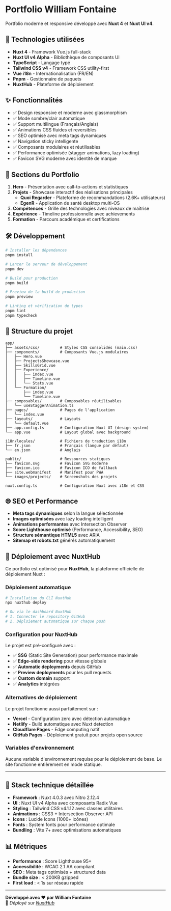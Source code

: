 # Portfolio William Fontaine

Portfolio moderne et responsive développé avec **Nuxt 4** et **Nuxt UI v4**.

## 🚀 Technologies utilisées

- **Nuxt 4** - Framework Vue.js full-stack
- **Nuxt UI v4 Alpha** - Bibliothèque de composants UI
- **TypeScript** - Langage typé
- **Tailwind CSS v4** - Framework CSS utility-first
- **Vue i18n** - Internationalisation (FR/EN)
- **Pnpm** - Gestionnaire de paquets
- **NuxtHub** - Plateforme de déploiement

## ✨ Fonctionnalités

- ✅ Design responsive et moderne avec glassmorphism
- ✅ Mode sombre/clair automatique
- ✅ Support multilingue (Français/Anglais)
- ✅ Animations CSS fluides et reversibles
- ✅ SEO optimisé avec meta tags dynamiques
- ✅ Navigation sticky intelligente
- ✅ Composants modulaires et réutilisables
- ✅ Performance optimisée (stagger animations, lazy loading)
- ✅ Favicon SVG moderne avec identité de marque

## 🎨 Sections du Portfolio

1. **Hero** - Présentation avec call-to-actions et statistiques
2. **Projets** - Showcase interactif des réalisations principales
   - **Quoi Regarder** - Plateforme de recommandations (2.6K+ utilisateurs)
   - **EgenR** - Application de santé desktop multi-OS
3. **Compétences** - Grille des technologies avec niveaux de maîtrise
4. **Expérience** - Timeline professionnelle avec achievements
5. **Formation** - Parcours académique et certifications

## 🛠️ Développement

```bash
# Installer les dépendances
pnpm install

# Lancer le serveur de développement
pnpm dev

# Build pour production
pnpm build

# Preview de la build de production
pnpm preview

# Linting et vérification de types
pnpm lint
pnpm typecheck
```

## 📁 Structure du projet

```
app/
├── assets/css/         # Styles CSS consolidés (main.css)
├── components/         # Composants Vue.js modulaires
│   ├── Hero.vue
│   ├── ProjectsShowcase.vue
│   ├── SkillsGrid.vue
│   ├── Experience/
│   │   ├── index.vue
│   │   ├── Timeline.vue
│   │   └── Stats.vue
│   └── Formation/
│       ├── index.vue
│       └── Timeline.vue
├── composables/        # Composables réutilisables
│   └── useStaggerAnimation.ts
├── pages/              # Pages de l'application
│   └── index.vue
├── layouts/            # Layouts
│   └── default.vue
├── app.config.ts       # Configuration Nuxt UI (design system)
└── app.vue             # Layout global avec background

i18n/locales/           # Fichiers de traduction i18n
├── fr.json             # Français (langue par défaut)
└── en.json             # Anglais

public/                 # Ressources statiques
├── favicon.svg         # Favicon SVG moderne
├── favicon.ico         # Favicon ICO de fallback
├── site.webmanifest    # Manifest pour PWA
└── images/projects/    # Screenshots des projets

nuxt.config.ts          # Configuration Nuxt avec i18n et CSS
```

## 🌐 SEO et Performance

- **Meta tags dynamiques** selon la langue sélectionnée
- **Images optimisées** avec lazy loading intelligent  
- **Animations performantes** avec Intersection Observer
- **Score Lighthouse optimisé** (Performance, Accessibility, SEO)
- **Structure sémantique HTML5** avec ARIA
- **Sitemap et robots.txt** générés automatiquement

## 🎯 Déploiement avec NuxtHub

Ce portfolio est optimisé pour **NuxtHub**, la plateforme officielle de déploiement Nuxt :

### Déploiement automatique

```bash
# Installation du CLI NuxtHub
npx nuxthub deploy

# Ou via le dashboard NuxtHub
# 1. Connecter le repository GitHub
# 2. Déploiement automatique sur chaque push
```

### Configuration pour NuxtHub

Le projet est pré-configuré avec :
- ✅ **SSG** (Static Site Generation) pour performance maximale
- ✅ **Edge-side rendering** pour vitesse globale
- ✅ **Automatic deployments** depuis GitHub
- ✅ **Preview deployments** pour les pull requests
- ✅ **Custom domain** support
- ✅ **Analytics** intégrées

### Alternatives de déploiement

Le projet fonctionne aussi parfaitement sur :
- **Vercel** - Configuration zero avec détection automatique
- **Netlify** - Build automatique avec Nuxt detection
- **Cloudflare Pages** - Edge computing natif
- **GitHub Pages** - Déploiement gratuit pour projets open source

### Variables d'environnement

Aucune variable d'environnement requise pour le déploiement de base.
Le site fonctionne entièrement en mode statique.

---

## 🧪 Stack technique détaillée

- **Framework** : Nuxt 4.0.3 avec Nitro 2.12.4
- **UI** : Nuxt UI v4 Alpha avec composants Radix Vue
- **Styling** : Tailwind CSS v4.1.12 avec classes utilitaires
- **Animations** : CSS3 + Intersection Observer API
- **Icons** : Lucide Icons (1000+ icônes)
- **Fonts** : System fonts pour performance optimale
- **Bundling** : Vite 7+ avec optimisations automatiques

## 📊 Métriques

- **Performance** : Score Lighthouse 95+
- **Accessibilité** : WCAG 2.1 AA compliant
- **SEO** : Meta tags optimisés + structured data
- **Bundle size** : < 200KB gzipped
- **First load** : < 1s sur réseau rapide

---

**Développé avec ❤️ par William Fontaine**  
🚀 *Déployé sur [NuxtHub](https://nuxt.com/deploy/nuxthub)*

